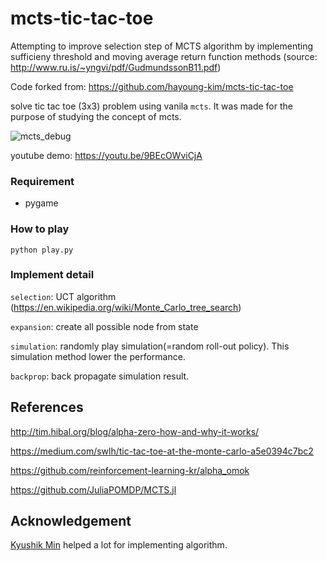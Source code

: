 # mcts-tic-tac-toe
Attempting to improve selection step of MCTS algorithm by implementing sufficieny threshold and moving average return function methods (source: http://www.ru.is/~yngvi/pdf/GudmundssonB11.pdf)

Code forked from: https://github.com/hayoung-kim/mcts-tic-tac-toe

solve tic tac toe (3x3) problem using vanila `mcts`. It was made for the purpose of studying the concept of mcts. 

![mcts_debug](img/mcts_debug.png)

youtube demo: https://youtu.be/9BEcOWviCjA

### Requirement

- pygame



### How to play

```
python play.py
```



### Implement detail

`selection`: UCT algorithm (https://en.wikipedia.org/wiki/Monte_Carlo_tree_search)

`expansion`: create all possible node from state

`simulation`: randomly play simulation(=random roll-out policy). This simulation method lower the performance. 

`backprop`: back propagate simulation result. 



## References

http://tim.hibal.org/blog/alpha-zero-how-and-why-it-works/

https://medium.com/swlh/tic-tac-toe-at-the-monte-carlo-a5e0394c7bc2

https://github.com/reinforcement-learning-kr/alpha_omok

https://github.com/JuliaPOMDP/MCTS.jl



## Acknowledgement

[Kyushik Min](https://github.com/Kyushik) helped a lot for implementing algorithm.
